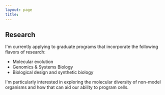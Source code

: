 ```yaml
---
layout: page
title: 
---
```


## Research

I'm currently applying to graduate programs that incorporate the following flavors of research:

* Molecular evolution
* Genomics & Systems Biology
* Biological design and synthetic biology

I'm particularly interested in exploring the molecular diversity of non-model organisms and how that can aid our ability to program cells.

